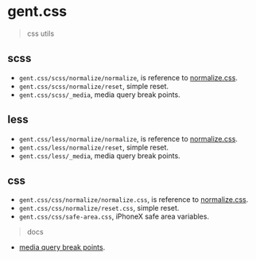 # gent.css

> css utils

## scss

- `gent.css/scss/normalize/normalize`, is reference to [normalize.css](https://github.com/necolas/normalize.css).
- `gent.css/scss/normalize/reset`, simple reset.
- `gent.css/scss/_media`, media query break points.

## less

- `gent.css/less/normalize/normalize`, is reference to [normalize.css](https://github.com/necolas/normalize.css).
- `gent.css/less/normalize/reset`, simple reset.
- `gent.css/less/_media`, media query break points.

## css

- `gent.css/css/normalize/normalize.css`, is reference to [normalize.css](https://github.com/necolas/normalize.css).
- `gent.css/css/normalize/reset.css`, simple reset.
- `gent.css/css/safe-area.css`, iPhoneX safe area variables.

> docs

- [media query break points](docs/media-break-points.md).
